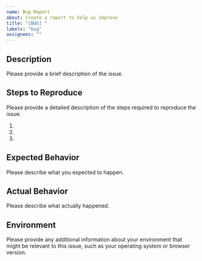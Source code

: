 ```yaml
---
name: Bug Report
about: Create a report to help us improve
title: "[BUG] "
labels: "bug"
assignees: ""
---
```


## Description

Please provide a brief description of the issue.

## Steps to Reproduce

Please provide a detailed description of the steps required to reproduce the issue.

1.
2.
3.

## Expected Behavior

Please describe what you expected to happen.

## Actual Behavior

Please describe what actually happened.

## Environment

Please provide any additional information about your environment that might be relevant to this issue, such as your operating system or browser version.
